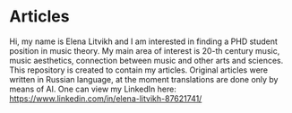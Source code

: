 # Articles
Hi, my name is Elena Litvikh and I am interested in finding a PHD student position in music theory. My main area of interest is 20-th century music, music aesthetics, connection between music and other arts and sciences. This repository is created to contain my articles. Original articles were written in Russian language, at the moment translations are done only by means of AI.
One can view my LinkedIn here:  https://www.linkedin.com/in/elena-litvikh-87621741/

